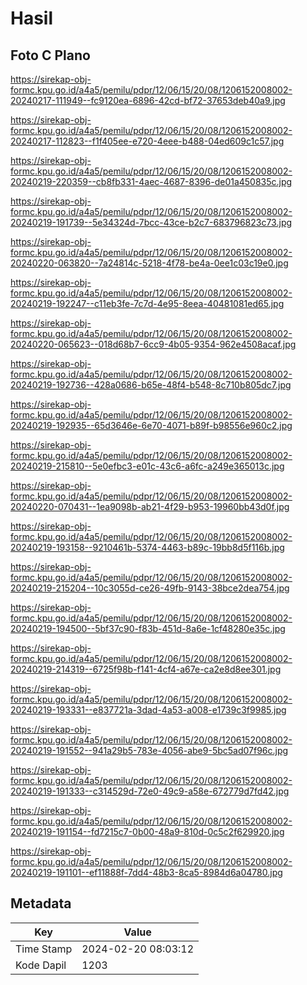 # Hasil

## Foto C Plano

https://sirekap-obj-formc.kpu.go.id/a4a5/pemilu/pdpr/12/06/15/20/08/1206152008002-20240217-111949--fc9120ea-6896-42cd-bf72-37653deb40a9.jpg

https://sirekap-obj-formc.kpu.go.id/a4a5/pemilu/pdpr/12/06/15/20/08/1206152008002-20240217-112823--f1f405ee-e720-4eee-b488-04ed609c1c57.jpg

https://sirekap-obj-formc.kpu.go.id/a4a5/pemilu/pdpr/12/06/15/20/08/1206152008002-20240219-220359--cb8fb331-4aec-4687-8396-de01a450835c.jpg

https://sirekap-obj-formc.kpu.go.id/a4a5/pemilu/pdpr/12/06/15/20/08/1206152008002-20240219-191739--5e34324d-7bcc-43ce-b2c7-683796823c73.jpg

https://sirekap-obj-formc.kpu.go.id/a4a5/pemilu/pdpr/12/06/15/20/08/1206152008002-20240220-063820--7a24814c-5218-4f78-be4a-0ee1c03c19e0.jpg

https://sirekap-obj-formc.kpu.go.id/a4a5/pemilu/pdpr/12/06/15/20/08/1206152008002-20240219-192247--c11eb3fe-7c7d-4e95-8eea-40481081ed65.jpg

https://sirekap-obj-formc.kpu.go.id/a4a5/pemilu/pdpr/12/06/15/20/08/1206152008002-20240220-065623--018d68b7-6cc9-4b05-9354-962e4508acaf.jpg

https://sirekap-obj-formc.kpu.go.id/a4a5/pemilu/pdpr/12/06/15/20/08/1206152008002-20240219-192736--428a0686-b65e-48f4-b548-8c710b805dc7.jpg

https://sirekap-obj-formc.kpu.go.id/a4a5/pemilu/pdpr/12/06/15/20/08/1206152008002-20240219-192935--65d3646e-6e70-4071-b89f-b98556e960c2.jpg

https://sirekap-obj-formc.kpu.go.id/a4a5/pemilu/pdpr/12/06/15/20/08/1206152008002-20240219-215810--5e0efbc3-e01c-43c6-a6fc-a249e365013c.jpg

https://sirekap-obj-formc.kpu.go.id/a4a5/pemilu/pdpr/12/06/15/20/08/1206152008002-20240220-070431--1ea9098b-ab21-4f29-b953-19960bb43d0f.jpg

https://sirekap-obj-formc.kpu.go.id/a4a5/pemilu/pdpr/12/06/15/20/08/1206152008002-20240219-193158--9210461b-5374-4463-b89c-19bb8d5f116b.jpg

https://sirekap-obj-formc.kpu.go.id/a4a5/pemilu/pdpr/12/06/15/20/08/1206152008002-20240219-215204--10c3055d-ce26-49fb-9143-38bce2dea754.jpg

https://sirekap-obj-formc.kpu.go.id/a4a5/pemilu/pdpr/12/06/15/20/08/1206152008002-20240219-194500--5bf37c90-f83b-451d-8a6e-1cf48280e35c.jpg

https://sirekap-obj-formc.kpu.go.id/a4a5/pemilu/pdpr/12/06/15/20/08/1206152008002-20240219-214319--6725f98b-f141-4cf4-a67e-ca2e8d8ee301.jpg

https://sirekap-obj-formc.kpu.go.id/a4a5/pemilu/pdpr/12/06/15/20/08/1206152008002-20240219-193331--e837721a-3dad-4a53-a008-e1739c3f9985.jpg

https://sirekap-obj-formc.kpu.go.id/a4a5/pemilu/pdpr/12/06/15/20/08/1206152008002-20240219-191552--941a29b5-783e-4056-abe9-5bc5ad07f96c.jpg

https://sirekap-obj-formc.kpu.go.id/a4a5/pemilu/pdpr/12/06/15/20/08/1206152008002-20240219-191333--c314529d-72e0-49c9-a58e-672779d7fd42.jpg

https://sirekap-obj-formc.kpu.go.id/a4a5/pemilu/pdpr/12/06/15/20/08/1206152008002-20240219-191154--fd7215c7-0b00-48a9-810d-0c5c2f629920.jpg

https://sirekap-obj-formc.kpu.go.id/a4a5/pemilu/pdpr/12/06/15/20/08/1206152008002-20240219-191101--ef11888f-7dd4-48b3-8ca5-8984d6a04780.jpg


## Metadata

| Key        | Value               |
| ---------- | ------------------- |
| Time Stamp | 2024-02-20 08:03:12 |
| Kode Dapil | 1203                |



